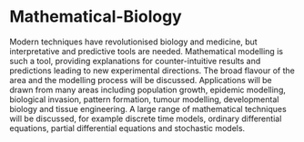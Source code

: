 # Mathematical-Biology
Modern techniques have revolutionised biology and medicine, but interpretative and predictive tools are needed.
Mathematical modelling is such a tool, providing explanations for counter-intuitive results and predictions leading to new experimental directions. 
The broad flavour of the area and the modelling process will be discussed. Applications will be drawn from many areas including population growth, 
epidemic modelling, biological invasion, pattern formation, tumour modelling, developmental biology and tissue engineering.
A large range of mathematical techniques will be discussed, for example discrete time models, ordinary differential equations, 
partial differential equations and stochastic models.
